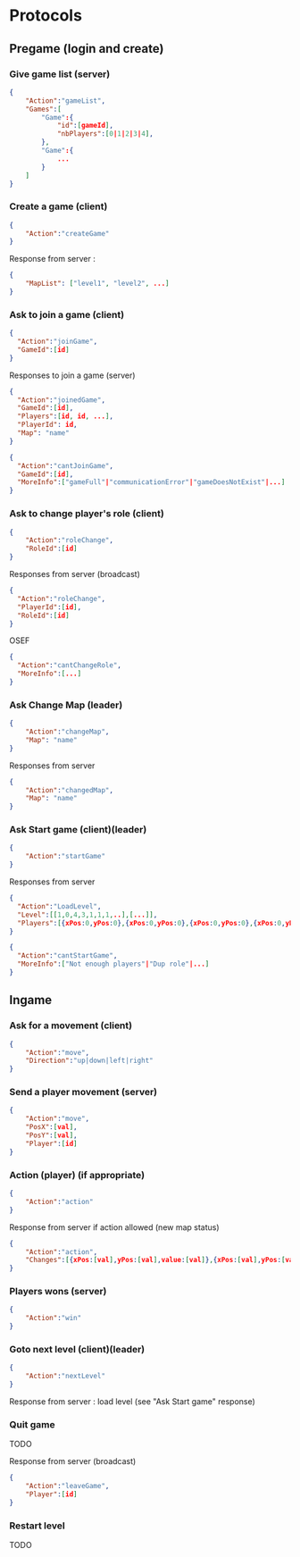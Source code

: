 # Protocols

## Pregame (login and create)

### Give game list (server)
```JSON
{
    "Action":"gameList",
    "Games":[
        "Game":{
            "id":[gameId],
            "nbPlayers":[0|1|2|3|4],
        },
        "Game":{
            ...
        }
    ]
}
```

### Create a game (client)
```JSON
{
    "Action":"createGame"
}
```
Response from server :
```JSON
{
    "MapList": ["level1", "level2", ...]
}
```


### Ask to join a game (client)
```JSON
{
  "Action":"joinGame",
  "GameId":[id]
}
```
Responses to join a game (server)
```JSON
{
  "Action":"joinedGame",
  "GameId":[id],
  "Players":[id, id, ...],
  "PlayerId": id,
  "Map": "name"
}
```
```JSON
{
  "Action":"cantJoinGame",
  "GameId":[id],
  "MoreInfo":["gameFull"|"communicationError"|"gameDoesNotExist"|...]
}
```

### Ask to change player's role (client)

```JSON
{
    "Action":"roleChange",
    "RoleId":[id]
}
```

Responses from server (broadcast)
```JSON
{
  "Action":"roleChange",
  "PlayerId":[id],
  "RoleId":[id]
}
```
OSEF
```JSON
{
  "Action":"cantChangeRole",
  "MoreInfo":[...]
}
```

### Ask Change Map (leader)
```JSON
{
    "Action":"changeMap",
    "Map": "name"
}
```
Responses from server
```JSON
{
    "Action":"changedMap",
    "Map": "name"
}
```

### Ask Start game (client)(leader)

```JSON
{
    "Action":"startGame"
}
```

Responses from server
```JSON
{
  "Action":"LoadLevel",
  "Level":[[1,0,4,3,1,1,1,..],[...]],
  "Players":[{xPos:0,yPos:0},{xPos:0,yPos:0},{xPos:0,yPos:0},{xPos:0,yPos:0}]
}
```

```JSON
{
  "Action":"cantStartGame",
  "MoreInfo":["Not enough players"|"Dup role"|...]
}
```

## Ingame

### Ask for a movement (client)

```JSON
{
    "Action":"move",
    "Direction":"up|down|left|right"
}
```

### Send a player movement (server)

```JSON
{
    "Action":"move",
    "PosX":[val],
    "PosY":[val],
    "Player":[id]
}
```

### Action (player) (if appropriate)

```JSON
{
    "Action":"action"
}
```

Response from server if action allowed (new map status)

```JSON
{
    "Action":"action",
    "Changes":[{xPos:[val],yPos:[val],value:[val]},{xPos:[val],yPos:[val],value:[val]}]
}
```

### Players wons (server)

```JSON
{
    "Action":"win"
}
```

### Goto next level (client)(leader)

```JSON
{
    "Action":"nextLevel"
}
```

Response from server : load level (see "Ask Start game" response)

### Quit game

TODO

Response from server (broadcast)
```json
{
    "Action":"leaveGame",
    "Player":[id]
}
```
### Restart level

TODO
